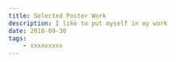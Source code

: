 ```yaml
---
title: Selected Poster Work
description: I like to put myself in my work
date: 2018-09-30
tags: 
    - xxxxxxxxx
---
```


